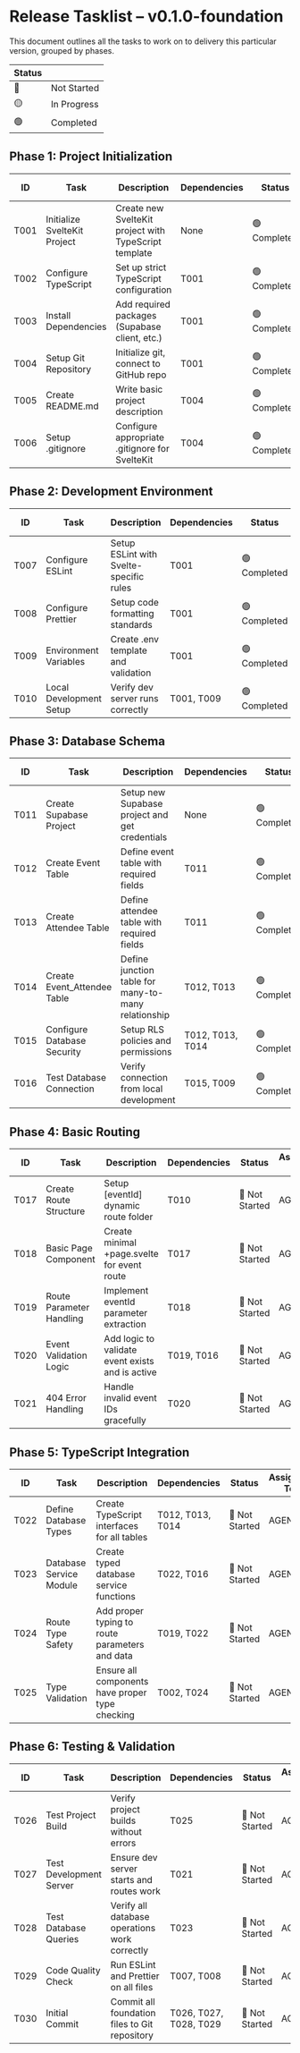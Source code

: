 # Release Tasklist – v0.1.0-foundation
This document outlines all the tasks to work on to delivery this particular version, grouped by phases.

| Status |      |
|--------|------|
| 🔴 | Not Started |
| 🟡 | In Progress |
| 🟢 | Completed |


## Phase 1: Project Initialization

| ID  | Task             | Description                             | Dependencies | Status | Assigned To |
|-----|------------------|-----------------------------------------|-------------|-----------|------------|
| T001 | Initialize SvelteKit Project | Create new SvelteKit project with TypeScript template | None | 🟢 Completed  | AGENT |
| T002 | Configure TypeScript | Set up strict TypeScript configuration | T001 | 🟢 Completed  | AGENT |
| T003 | Install Dependencies | Add required packages (Supabase client, etc.) | T001 | 🟢 Completed  | AGENT |
| T004 | Setup Git Repository | Initialize git, connect to GitHub repo | T001 | 🟢 Completed  | USER |
| T005 | Create README.md | Write basic project description | T004 | 🟢 Completed  | AGENT |
| T006 | Setup .gitignore | Configure appropriate .gitignore for SvelteKit | T004 | 🟢 Completed  | AGENT |

## Phase 2: Development Environment

| ID  | Task             | Description                             | Dependencies | Status | Assigned To |
|-----|------------------|-----------------------------------------|-------------|-----------|------------|
| T007 | Configure ESLint | Setup ESLint with Svelte-specific rules | T001 | 🟢 Completed  | AGENT |
| T008 | Configure Prettier | Setup code formatting standards | T001 | 🟢 Completed  | AGENT |
| T009 | Environment Variables | Create .env template and validation | T001 | 🟢 Completed  | AGENT |
| T010 | Local Development Setup | Verify dev server runs correctly | T001, T009 | 🟢 Completed  | USER |

## Phase 3: Database Schema

| ID  | Task             | Description                             | Dependencies | Status | Assigned To |
|-----|------------------|-----------------------------------------|-------------|-----------|------------|
| T011 | Create Supabase Project | Setup new Supabase project and get credentials | None | 🟢 Completed  | USER |
| T012 | Create Event Table | Define event table with required fields | T011 | 🟢 Completed  | AGENT |
| T013 | Create Attendee Table | Define attendee table with required fields | T011 | 🟢 Completed  | AGENT |
| T014 | Create Event_Attendee Table | Define junction table for many-to-many relationship | T012, T013 | 🟢 Completed  | AGENT |
| T015 | Configure Database Security | Setup RLS policies and permissions | T012, T013, T014 | 🟢 Completed  | AGENT |
| T016 | Test Database Connection | Verify connection from local development | T015, T009 | 🟢 Completed  | AGENT |

## Phase 4: Basic Routing

| ID  | Task             | Description                             | Dependencies | Status | Assigned To |
|-----|------------------|-----------------------------------------|-------------|-----------|------------|
| T017 | Create Route Structure | Setup [eventId] dynamic route folder | T010 | 🔴 Not Started  | AGENT |
| T018 | Basic Page Component | Create minimal +page.svelte for event route | T017 | 🔴 Not Started  | AGENT |
| T019 | Route Parameter Handling | Implement eventId parameter extraction | T018 | 🔴 Not Started  | AGENT |
| T020 | Event Validation Logic | Add logic to validate event exists and is active | T019, T016 | 🔴 Not Started  | AGENT |
| T021 | 404 Error Handling | Handle invalid event IDs gracefully | T020 | 🔴 Not Started  | AGENT |

## Phase 5: TypeScript Integration

| ID  | Task             | Description                             | Dependencies | Status | Assigned To |
|-----|------------------|-----------------------------------------|-------------|-----------|------------|
| T022 | Define Database Types | Create TypeScript interfaces for all tables | T012, T013, T014 | 🔴 Not Started  | AGENT |
| T023 | Database Service Module | Create typed database service functions | T022, T016 | 🔴 Not Started  | AGENT |
| T024 | Route Type Safety | Add proper typing to route parameters and data | T019, T022 | 🔴 Not Started  | AGENT |
| T025 | Type Validation | Ensure all components have proper type checking | T002, T024 | 🔴 Not Started  | AGENT |

## Phase 6: Testing & Validation

| ID  | Task             | Description                             | Dependencies | Status | Assigned To |
|-----|------------------|-----------------------------------------|-------------|-----------|------------|
| T026 | Test Project Build | Verify project builds without errors | T025 | 🔴 Not Started  | AGENT |
| T027 | Test Development Server | Ensure dev server starts and routes work | T021 | 🔴 Not Started  | AGENT |
| T028 | Test Database Queries | Verify all database operations work correctly | T023 | 🔴 Not Started  | AGENT |
| T029 | Code Quality Check | Run ESLint and Prettier on all files | T007, T008 | 🔴 Not Started  | AGENT |
| T030 | Initial Commit | Commit all foundation files to Git repository | T026, T027, T028, T029 | 🔴 Not Started  | AGENT |